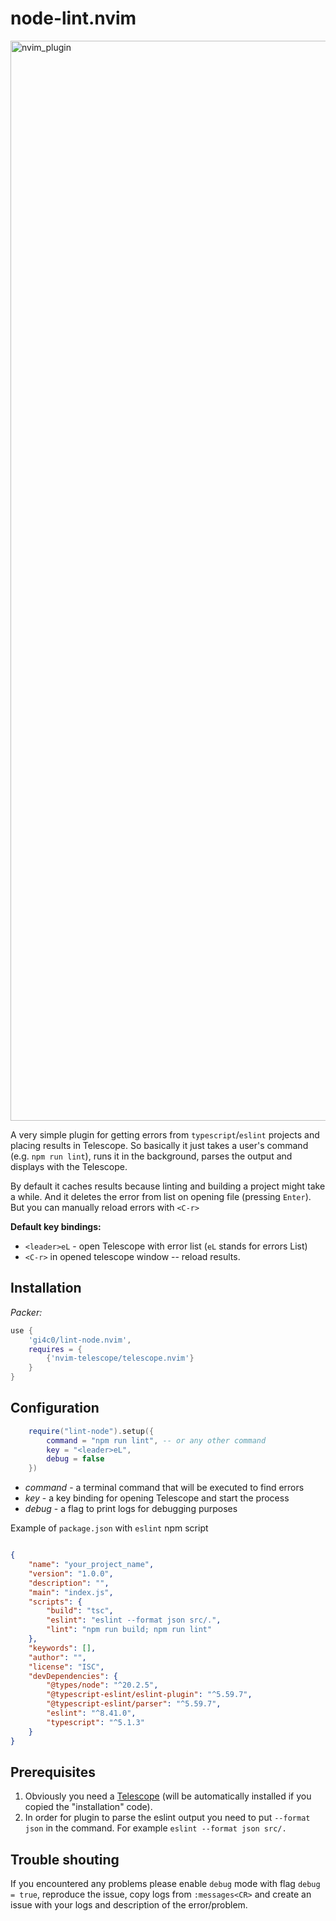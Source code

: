# node-lint.nvim
<img width="1728" alt="nvim_plugin" src="https://github.com/gi4c0/lint-node.nvim/assets/16100959/7fcd0c74-e1d9-4cb0-9a4a-707cdba36362">

A very simple plugin for getting errors from `typescript`/`eslint` projects and placing results in Telescope.
So basically it just takes a user's command (e.g. `npm run lint`), runs it in the background, parses the output and displays with the Telescope.


By default it caches results because linting and building a project might take a while.
And it deletes the error from list on opening file (pressing `Enter`). But you can manually reload errors with `<C-r>`

**Default key bindings:**
* `<leader>eL` - open Telescope with error list (`eL` stands for errors List)
* `<C-r>` in opened telescope window -- reload results.

## Installation
*Packer:*
```lua
use {
    'gi4c0/lint-node.nvim',
    requires = {
        {'nvim-telescope/telescope.nvim'}
    }
}
```

## Configuration
```lua
    require("lint-node").setup({
        command = "npm run lint", -- or any other command
        key = "<leader>eL",
        debug = false
    })
```

* *command* - a terminal command that will be executed to find errors
* *key* - a key binding for opening Telescope and start the process
* *debug* - a flag to print logs for debugging purposes

Example of `package.json` with `eslint` npm script
```json

{
    "name": "your_project_name",
    "version": "1.0.0",
    "description": "",
    "main": "index.js",
    "scripts": {
        "build": "tsc",
        "eslint": "eslint --format json src/.",
        "lint": "npm run build; npm run lint"
    },
    "keywords": [],
    "author": "",
    "license": "ISC",
    "devDependencies": {
        "@types/node": "^20.2.5",
        "@typescript-eslint/eslint-plugin": "^5.59.7",
        "@typescript-eslint/parser": "^5.59.7",
        "eslint": "^8.41.0",
        "typescript": "^5.1.3"
    }
}
```

## Prerequisites
1. Obviously you need a [Telescope](https://github.com/nvim-telescope/telescope.nvim) (will be automatically installed if you copied the "installation" code).
2. In order for plugin to parse the eslint output you need to put `--format json` in the command. For example `eslint --format json src/.`

## Trouble shouting
If you encountered any problems please enable `debug` mode with flag `debug = true`, reproduce the issue, 
copy logs from `:messages<CR>` and create an issue with your logs and description of the error/problem.
